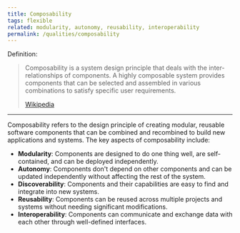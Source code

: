 ```yaml
---
title: Composability
tags: flexible
related: modularity, autonomy, reusability, interoperability
permalink: /qualities/composability
---
```


Definition:

>Composability is a system design principle that deals with the inter-relationships of components. A highly composable system provides components that can be selected and assembled in various combinations to satisfy specific user requirements. 
>
>[Wikipedia](https://en.wikipedia.org/wiki/Composability)

<hr>

Composability refers to the design principle of creating modular, reusable software components that can be combined and recombined to build new applications and systems. The key aspects of composability include:

* **Modularity**: Components are designed to do one thing well, are self-contained, and can be deployed independently.
* **Autonomy**: Components don't depend on other components and can be updated independently without affecting the rest of the system. 
* **Discoverability**: Components and their capabilities are easy to find and integrate into new systems.
* **Reusability**: Components can be reused across multiple projects and systems without needing significant modifications.
* **Interoperability**: Components can communicate and exchange data with each other through well-defined interfaces.

